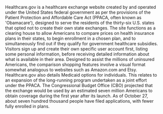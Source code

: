 Healthcare.gov is a healthcare exchange website created by and operated under the United States federal government as per the provisions of the Patient Protection and Affordable Care Act (PPACA, often known as 'Obamacare'), designed to serve the residents of the thirty-six U.S. states that opted not to create their own state exchanges. The site functions as a clearing house to allow Americans to compare prices on health insurance plans in their states, to begin enrollment in a chosen plan, and to simultaneously find out if they qualify for government healthcare subsidies. Visitors sign up and create their own specific user account first, listing some personal information, before receiving detailed information about what is available in their area. Designed to assist the millions of uninsured Americans, the comparison shopping features involve a visual format somewhat analogous to websites such as Amazon.com and Etsy. Healthcare.gov also details Medicaid options for individuals. This relates to an expansion of the long-running program undertaken as a joint effort under the PPACA. The Congressional Budget Office (CBO) projected that the exchange would be used by an estimated seven million Americans to obtain coverage during the first year after its launch. As of October 27, about seven hundred thousand people have filed applications, with fewer fully enrolled in plans.